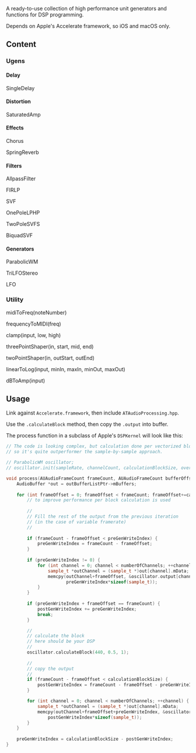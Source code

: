 A ready-to-use collection of high performance unit generators and functions for DSP programming.

Depends on Apple's Accelerate framework, so iOS and macOS only.

## Content
### Ugens
#### Delay
SingleDelay

#### Distortion
SaturatedAmp

#### Effects
Chorus

SpringReverb

#### Filters
AllpassFilter

FIRLP

SVF

OnePoleLPHP

TwoPoleSVFS

BiquadSVF

#### Generators
ParabolicWM

TriLFOStereo

LFO

### Utility
midiToFreq(noteNumber)
 
frequencyToMIDI(freq)
    
clamp(input, low, high)
    
threePointShaper(in, start, mid, end)
    
twoPointShaper(in, outStart, outEnd)

linearToLog(input, minIn, maxIn, minOut, maxOut)
    
dBToAmp(input)

## Usage
Link against `Accelerate.framework`, then include `ATAudioProcessing.hpp`.

Use the `.calculateBlock` method, then copy the `.output` into buffer.


The process function in a subclass of Apple's `DSPKernel` will look like this:


```cpp
// The code is looking complex, but calculation done per vectorized block, 
// so it's quite outperformer the sample-by-sample approach.

// ParabolicWM oscillator;
// oscillator.init(sampleRate, channelCount, calculationBlockSize, oversamplingFactor);

void process(AUAudioFrameCount frameCount, AUAudioFrameCount bufferOffset) override {
    AudioBuffer *out = outBufferListPtr->mBuffers;
    
    for (int frameOffset = 0; frameOffset < frameCount; frameOffset+=calculationBlockSize) {
        // to improve performance per block calculation is used
        
        //
        // Fill the rest of the output from the previous iteration
        // (in the case of variable framerate)
        //
        
        if (frameCount - frameOffset < preGenWriteIndex) {
            preGenWriteIndex = frameCount - frameOffset;
        }
        
        if (preGenWriteIndex != 0) {
            for (int channel = 0; channel < numberOfChannels; ++channel) {
                sample_t *outChannel = (sample_t *)out[channel].mData;
                memcpy(outChannel+frameOffset, &oscillator.output[channel][postGenWriteIndex],
                       preGenWriteIndex*sizeof(sample_t));
            }
        }
        
        if (preGenWriteIndex + frameOffset == frameCount) {
            postGenWriteIndex += preGenWriteIndex;
            break;
        }

        //
        // calculate the block
        // here should be your DSP
        //
        oscillator.calculateBlock(440, 0.5, 1);
        
        //
        // copy the output
        //
        if (frameCount - frameOffset < calculationBlockSize) {
            postGenWriteIndex = frameCount - frameOffset - preGenWriteIndex;
        }

        for (int channel = 0; channel < numberOfChannels; ++channel) {
            sample_t *outChannel = (sample_t *)out[channel].mData;
            memcpy(outChannel+frameOffset+preGenWriteIndex, &oscillator.output[channel][0],
                postGenWriteIndex*sizeof(sample_t));
        }
    }
    
    preGenWriteIndex = calculationBlockSize - postGenWriteIndex;
}

```
